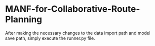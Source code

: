# MANF-for-Collaborative-Route-Planning
After making the necessary changes to the data import path and model save path, simply execute the runner.py file.

